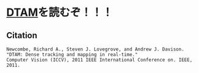 [DTAM](http://ugweb.cs.ualberta.ca/~vis/courses/CompVis/readings/3DReconstruction/dtam.pdf)を読むぞ！！！
===============

## Citation

```
Newcombe, Richard A., Steven J. Lovegrove, and Andrew J. Davison.
"DTAM: Dense tracking and mapping in real-time."
Computer Vision (ICCV), 2011 IEEE International Conference on. IEEE, 2011.
```
